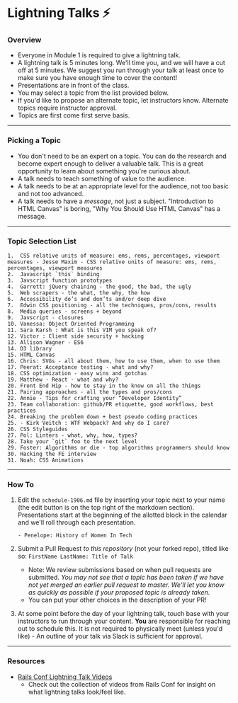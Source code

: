 # Lightning Talks :zap:

### Overview

* Everyone in Module 1 is required to give a lightning talk.
* A lightning talk is 5 minutes long. We'll time you, and we will have a cut off at 5 minutes. We suggest you run through your talk at least once to make sure you have enough time to cover the content!
* Presentations are in front of the class.
* You may select a topic from the list provided below.
* If you'd like to propose an alternate topic, let instructors know. Alternate topics require instructor approval.
* Topics are first come first serve basis.

---

### Picking a Topic

* You don't need to be an expert on a topic. You can do the research and become expert enough to deliver a valuable talk. This is a great opportunity to learn about something you're curious about.
* A talk needs to teach something of value to the audience.
* A talk needs to be at an appropriate level for the audience, not too basic and not too advanced.
* A talk needs to have a *message*, not just a subject. "Introduction to HTML Canvas" is boring, "Why You Should Use HTML Canvas" has a message.

---

### Topic Selection List
```
1.  CSS relative units of measure: ems, rems, percentages, viewport measures - Jesse Maxim - CSS relative units of measure: ems, rems, percentages, viewport measures
2.  Javascript `this` binding
3.  Javscript function prototypes
4.  Garrett: jQuery chaining - the good, the bad, the ugly
5.  Web scrapers - the what, the why, the how
6.  Accessibility do’s and don’ts and/or deep dive
7.  Edwin CSS positioning - all the techniques, pros/cons, results
8.  Media queries - screens + beyond
9.  Javscript - closures
10. Vanessa: Object Oriented Programming
11. Sara Karsh : What is this VIM you speak of?
12. Victor : Client side security + hacking
13. Allison Wagner - ES6
14. D3 library
15. HTML Canvas
16. Chris: SVGs - all about them, how to use them, when to use them
17. Peerat: Acceptance testing - what and why?
18. CSS optimization - easy wins and gotchas
19. Matthew - React - what and why?
20. Front End Hip - how to stay in the know on all the things
21. Pairing approaches - all the types and pros/cons
22. Annie - Tips for crafting your “Developer Identity”
23. Team collaboration: github/PR etiquette, good workflows, best practices
24. Breaking the problem down + best pseudo coding practices
25. - Kirk Veitch : WTF Webpack? And why do I care?
26. CSS Styleguides
27. Pol: Linters - what, why, how, types?
28. Take your `git` foo to the next level
29. Foster: Algorithms or die - top algorithms programmers should know
30. Hacking the FE interview
31. Noah: CSS Animations
```

---

### How To

1. Edit the `schedule-1906.md` file by inserting your topic next to your name (the edit button is on the top right of the markdown section). Presentations start at the beginning of the allotted block in the calendar and we'll roll through each presentation.

	```
	- Penelope: History of Women In Tech
	```

2. Submit a Pull Request *to this repository* (not your forked repo), titled like so: `FirstName LastName: Title of Talk`

	* Note: We review submissions based on when pull requests are submitted. *You may not see that a topic has been taken if we have not yet merged an earlier pull request to master. We'll let you know as quickly as possible if your proposed topic is already taken.*
	* You can put your other choices in the description of your PR!

3. At some point before the day of your lightning talk, touch base with your instructors to run through your content. **You** are responsible for reaching out to schedule this. It is not required to physically meet (unless you'd like) - An outline of your talk via Slack is sufficient for approval.

----

### Resources
* [Rails Conf Lightning Talk Videos](https://www.youtube.com/watch?v=DHHHnPwSY5I)
	- Check out the collection of videos from Rails Conf for insight on what lightning talks look/feel like.

